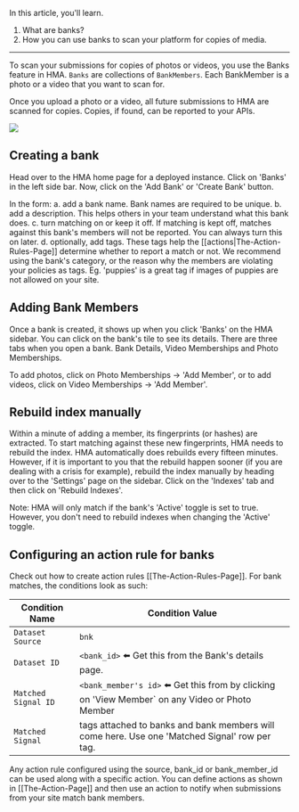 
In this article, you'll learn.
1. What are banks?
2. How you can use banks to scan your platform for copies of media.

---

To scan your submissions for copies of photos or videos, you use the Banks feature in HMA. `Banks` are collections of `BankMembers`. Each BankMember is a photo or a video that you want to scan for.

Once you upload a photo or a video, all future submissions to HMA are scanned for copies. Copies, if found, can be reported to your APIs.

![](https://github.com/facebook/ThreatExchange/blob/main/hasher-matcher-actioner/docs/images/HMA-Banks-illustration.png?raw=true)

## Creating a bank

Head over to the HMA home page for a deployed instance. Click on 'Banks' in the left side bar. Now, click on the 'Add Bank' or 'Create Bank' button.

In the form:
a. add a bank name. Bank names are required to be unique. 
b. add a description. This helps others in your team understand what this bank does.
c. turn matching on or keep it off. If matching is kept off, matches against this bank's members will not be reported. You can always turn this on later.
d. optionally, add tags. These tags help the [[actions|The-Action-Rules-Page]] determine whether to report a match or not. We recommend using the bank's category, or the reason why the members are violating your policies as tags. Eg. 'puppies' is a great tag if images of puppies are not allowed on your site.

## Adding Bank Members

Once a bank is created, it shows up when you click 'Banks' on the HMA sidebar. You can click on the bank's tile to see its details. There are three tabs when you open a bank. Bank Details, Video Memberships and Photo Memberships.

To add photos, click on Photo Memberships → 'Add Member', or to add videos, click on Video Memberships → 'Add Member'.

## Rebuild index manually

Within a minute of adding a member, its fingerprints (or hashes) are extracted. To start matching against these new fingerprints, HMA needs to rebuild the index. HMA automatically does rebuilds every fifteen minutes. However, if it is important to you that the rebuild happen sooner (if you are dealing with a crisis for example), rebuild the index manually by heading over to the 'Settings' page on the sidebar. Click on the 'Indexes' tab and then click on 'Rebuild Indexes'.

Note: HMA will only match if the bank's 'Active' toggle is set to true. However, you don't need to rebuild indexes when changing the 'Active' toggle.

## Configuring an action rule for banks

Check out how to create action rules [[The-Action-Rules-Page]]. For bank matches, the conditions look as such:

| Condition Name | Condition Value  |
|-----------------|------|
| `Dataset Source` | `bnk`|
| `Dataset ID` | `<bank_id>` ⬅️ Get this from the Bank's details page. | 
| `Matched Signal ID` | `<bank_member's id>` ⬅️ Get this from by clicking on 'View Member` on any Video or Photo Member |
| `Matched Signal` | tags attached to banks and bank members will come here. Use one 'Matched Signal' row per tag.  |

Any action rule configured using the source, bank_id or bank_member_id can be used along with a specific action. You can define actions as shown in [[The-Action-Page]] and then use an action to notify when submissions from your site match bank members.
